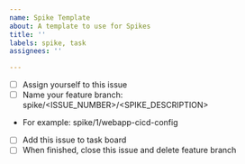 ```yaml
---
name: Spike Template
about: A template to use for Spikes
title: ''
labels: spike, task
assignees: ''

---
```


- [ ] Assign yourself to this issue
- [ ] Name your feature branch: spike/<ISSUE_NUMBER>/<SPIKE_DESCRIPTION>
- For example: spike/1/webapp-cicd-config
- [ ] Add this issue to task board
- [ ] When finished, close this issue and delete feature branch
